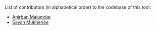 List of contributors (in alphabetical order) to the codebase of this tool:

- [Anirban Majumdar](https://github.com/anirban11)
- [Sayan Mukherjee](https://github.com/mukherjee-sayan)
